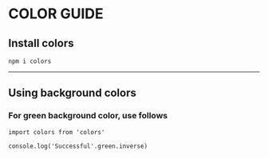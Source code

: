 # COLOR GUIDE

## Install colors
`npm i colors`

---

## Using background colors

### For green background color, use follows
```
import colors from 'colors'

console.log('Successful'.green.inverse)
```